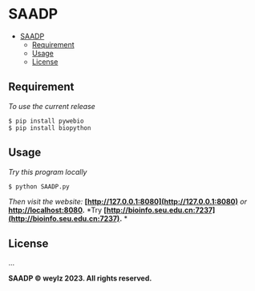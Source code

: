 # SAADP

- [SAADP](#saadp)
  - [Requirement](#requirement)
  - [Usage](#usage)
  - [License](#license)

## Requirement

*To use the current release*

```shell
$ pip install pywebio
$ pip install biopython
```

## Usage

*Try this program locally*

```shell
$ python SAADP.py
```

*Then visit the website:* **[http://127.0.0.1:8080](http://127.0.0.1:8080)** *or* **[http://localhost:8080](http://localhost:8080).**
*Try **[http://bioinfo.seu.edu.cn:7237](http://bioinfo.seu.edu.cn:7237).** *

## License
...

**SAADP   © weylz 2023. All rights reserved.**
